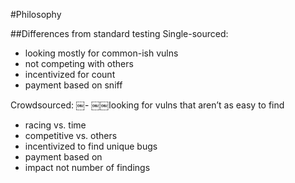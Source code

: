 #Philosophy

##Differences from standard testing
Single-sourced:
- looking mostly for common-ish vulns
- not competing with others
- incentivized for count
- payment based on sniff

Crowdsourced:
￼- ￼￼looking for vulns that aren’t as easy to find
- racing vs. time
- competitive vs. others 
- incentivized to find unique bugs
- payment based on
- impact not number of findings
